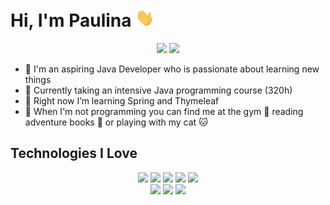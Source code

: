# Hi, I'm Paulina <img src="images/hi.gif" width="30px"/>

<p align="center">
<a href="https://www.linkedin.com/in/wojcik-paulina/"><img src="https://img.shields.io/badge/linkedin-%230077B5.svg?&style=for-the-badge&logo=linkedin&logoColor=white" height=25></a>
<a href="mailto:pinawoj@gmail.com"><img src="https://img.shields.io/badge/gmail-red?&style=for-the-badge&logo=gmail&logoColor=white" height=25></a>
</p>

- :smiling_face_with_three_hearts: I'm an aspiring Java Developer who is passionate about learning new things
- :dart: Currently taking an intensive Java programming course (320h)
- :seedling: Right now I’m learning Spring and Thymeleaf
- :space_invader: When I'm not programming you can find me at the gym :muscle: reading adventure books :book: or playing with my cat :cat:

## Technologies I Love

<p align="center">
    <img src="https://img.shields.io/badge/java-blue?&style=for-the-badge&logo=java&logoColor=white">
    <img src="https://img.shields.io/badge/spirng-green?&style=for-the-badge&logo=spring&logoColor=white">
    <img src="https://img.shields.io/badge/thymeleaf-darkgreen?&style=for-the-badge&logo=thymeleaf&logoColor=white">
    <img src="https://img.shields.io/badge/git-red?&style=for-the-badge&logo=git&logoColor=white">
    <img src="https://img.shields.io/badge/maven-yellow?&style=for-the-badge&logo=apachemaven&logoColor=white">
    <br>
    <img src="https://img.shields.io/badge/html5-orange?&style=for-the-badge&logo=html5&logoColor=white">
    <img src="https://img.shields.io/badge/css3-blue?&style=for-the-badge&logo=css3&logoColor=white">
    <img src="https://img.shields.io/badge/bootstrap-purple?&style=for-the-badge&logo=bootstrap&logoColor=white">
</p>
